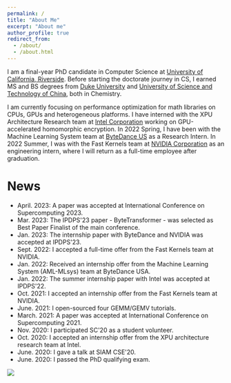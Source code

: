 ```yaml
---
permalink: /
title: "About Me"
excerpt: "About me"
author_profile: true
redirect_from: 
  - /about/
  - /about.html
---
```


I am a final-year PhD candidate in Computer Science at [University of California, Riverside](https://www1.cs.ucr.edu/). Before starting the doctorate journey in CS, I earned MS and BS degrees from [Duke University](https://duke.edu/) and [University of Science and Technology of China](https://en.ustc.edu.cn/), both in Chemistry. 

I am currently focusing on performance optimization for math libraries on CPUs, GPUs and heterogeneous platforms. I have interned with the XPU Architecture Research team at [Intel Corporation](https://www.intel.com) working on GPU-accelerated homomorphic encryption. In 2022 Spring, I have been with the Machine Learning System team at [ByteDance US](https://www.bytedance.com/en/) as a Research Intern. In 2022 Summer, I was with the Fast Kernels team at [NVIDIA Corporation](https://www.nvidia.com/en-us/) as an engineering intern, where I will return as a full-time employee after graduation.

News
======
* April. 2023: A paper was accepted at International Conference on Supercomputing 2023.
* Mar. 2023: The IPDPS'23 paper - ByteTransformer - was selected as Best Paper Finalist of the main conference.
* Jan. 2023: The internship paper with ByteDance and NVIDIA was accepted at IPDPS'23.
* Sept. 2022: I accepted a full-time offer from the Fast Kernels team at NVIDIA.
* Jan. 2022: Received an internship offer from the Machine Learning System (AML-MLsys) team at ByteDance USA. 
* Jan. 2022: The summer internship paper with Intel was accepted at IPDPS'22.
* Oct. 2021: I accepted an internship offer from the Fast Kernels team at NVIDIA.
* June. 2021: I open-sourced four GEMM/GEMV tutorials.
* March. 2021: A paper was accepted at International Conference on Supercomputing 2021.
* Nov. 2020: I participated SC'20 as a student volunteer.
* Oct. 2020: I accepted an internship offer from the XPU architecture research team at Intel.
* June. 2020: I gave a talk at SIAM CSE'20.
* June. 2020: I passed the PhD qualifying exam.

<a href="https://clustrmaps.com/site/1bqrs"  title="Visit tracker"><img src="//www.clustrmaps.com/map_v2.png?d=4aynuXb96AdgfVQ_Ke-67hOIjsyPleFUDfjbXUeU6FQ&cl=ffffff" /></a>

